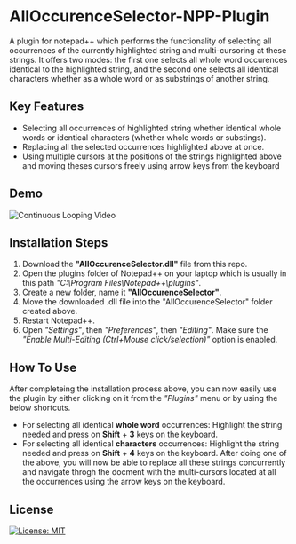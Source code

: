 # AllOccurenceSelector-NPP-Plugin
A plugin for notepad++ which performs the functionality of selecting all occurrences of the currently highlighted string and multi-cursoring at these strings. It offers two modes: the first one selects all whole word occurences identical to the highlighted string, and the second one selects all identical characters whether as a whole word or as substrings of another string.

## Key Features
- Selecting all occurrences of highlighted string whether identical whole words or identical characters (whether whole words or substings).
- Replacing all the selected occurrences highlighted above at once.
- Using multiple cursors at the positions of the strings highlighted above and moving theses cursors freely using arrow keys from the keyboard

## Demo
![Continuous Looping Video]([URL_TO_YOUR_GIF](https://github.com/LailaHammouda/AllOccurenceSelector-NPP-Plugin/commit/d266870db13d0c7233bd8e45cff13b24bb551b54))

## Installation Steps
1. Download the **"AllOccurenceSelector.dll"** file from this repo.
2. Open the plugins folder of Notepad++ on your laptop which is usually in this path *"C:\Program Files\Notepad++\plugins"*.
3. Create a new folder, name it **"AllOccurenceSelector"**.
4. Move the downloaded .dll file into the "AllOccurenceSelector" folder created above.
5. Restart Notepad++.
6. Open *"Settings"*, then *"Preferences"*, then *"Editing"*. Make sure the *"Enable Multi-Editing (Ctrl+Mouse click/selection)"* option is enabled.

## How To Use
After completeing the installation process above, you can now easily use the plugin by either clicking on it from the *"Plugins"* menu or by using the below shortcuts.
- For selecting all identical **whole word** occurrences: Highlight the string needed and press on **Shift** + **3** keys on the keyboard.
- For selecting all identical **characters** occurrences: Highlight the string needed and press on **Shift** + **4** keys on the keyboard.
After doing one of the above, you will now be able to replace all these strings concurrently and navigate throgh the docment with the multi-cursors located at all the occurrences using the arrow keys on the keyboard.

## License
[![License: MIT](https://img.shields.io/badge/License-MIT-yellow.svg)](https://opensource.org/licenses/MIT)
